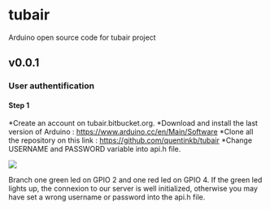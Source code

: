 # tubair
Arduino open source code for tubair project

## v0.0.1
### User authentification
#### Step 1 

*Create an account on tubair.bitbucket.org.
*Download and install the last version of Arduino : https://www.arduino.cc/en/Main/Software
*Clone all the repository on this link : https://github.com/quentinkb/tubair
*Change USERNAME and PASSWORD variable into api.h file.

![](http://nsa38.casimages.com/img/2016/08/17/160817104452784409.png)

Branch one green led on GPIO 2 and one red led on GPIO 4. If the green led lights up, the connexion to our server is well initialized, otherwise you
may have set a wrong username or password into the api.h file. 
